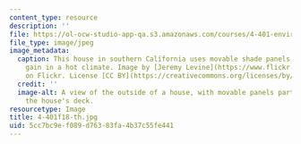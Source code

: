 ```yaml
---
content_type: resource
description: ''
file: https://ol-ocw-studio-app-qa.s3.amazonaws.com/courses/4-401-environmental-technologies-in-buildings-fall-2018/5cc7bc9ef089d76383fa4b37c55fe441_4-401f18-th.jpg
file_type: image/jpeg
image_metadata:
  caption: This house in southern California uses movable shade panels to reduce solar
    gain in a hot climate. Image by [Jeremy Levine](https://www.flickr.com/photos/jeremylevinedesign/3640108817/)
    on Flickr. License [CC BY](https://creativecommons.org/licenses/by/2.0/).
  credit: ''
  image-alt: A view of the outside of a house, with movable panels partly shading
    the house's deck.
resourcetype: Image
title: 4-401f18-th.jpg
uid: 5cc7bc9e-f089-d763-83fa-4b37c55fe441
---
```

